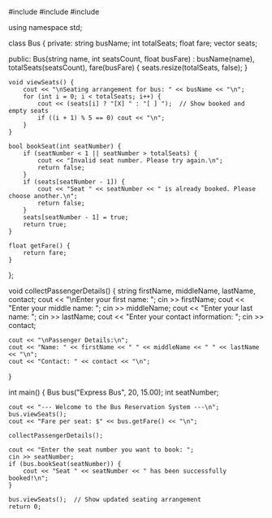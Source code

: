 #include <iostream>
#include <vector>
#include <string>

using namespace std;

class Bus {
private:
    string busName;
    int totalSeats;
    float fare;
    vector<bool> seats;

public:
    Bus(string name, int seatsCount, float busFare) : busName(name), totalSeats(seatsCount), fare(busFare) {
        seats.resize(totalSeats, false);
    }

    void viewSeats() {
        cout << "\nSeating arrangement for bus: " << busName << "\n";
        for (int i = 0; i < totalSeats; i++) {
            cout << (seats[i] ? "[X] " : "[ ] ");  // Show booked and empty seats
            if ((i + 1) % 5 == 0) cout << "\n";
        }
    }

    bool bookSeat(int seatNumber) {
        if (seatNumber < 1 || seatNumber > totalSeats) {
            cout << "Invalid seat number. Please try again.\n";
            return false;
        }
        if (seats[seatNumber - 1]) {
            cout << "Seat " << seatNumber << " is already booked. Please choose another.\n";
            return false;
        }
        seats[seatNumber - 1] = true;
        return true;
    }

    float getFare() {
        return fare;
    }
};

void collectPassengerDetails() {
    string firstName, middleName, lastName, contact;
    cout << "\nEnter your first name: ";
    cin >> firstName;
    cout << "Enter your middle name: ";
    cin >> middleName;
    cout << "Enter your last name: ";
    cin >> lastName;
    cout << "Enter your contact information: ";
    cin >> contact;

    cout << "\nPassenger Details:\n";
    cout << "Name: " << firstName << " " << middleName << " " << lastName << "\n";
    cout << "Contact: " << contact << "\n";
}

int main() {
    Bus bus("Express Bus", 20, 15.00);
    int seatNumber;

    cout << "--- Welcome to the Bus Reservation System ---\n";
    bus.viewSeats();
    cout << "Fare per seat: $" << bus.getFare() << "\n";

    collectPassengerDetails();

    cout << "Enter the seat number you want to book: ";
    cin >> seatNumber;
    if (bus.bookSeat(seatNumber)) {
        cout << "Seat " << seatNumber << " has been successfully booked!\n";
    }

    bus.viewSeats();  // Show updated seating arrangement
    return 0;
